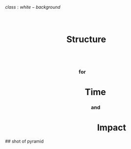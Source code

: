 $class:white-background$

<h1 class="left" style="
  height: 90px;
  margin-bottom: 20px;
  margin-top: 80px;
  padding-left: 200px;">
  Structure
</h1>
<h3 class="left no-margin gray" style="padding-left: 240px;">
  for
</h3>
<h1 class="left no-margin" style="padding-left: 260px;">
  Time
</h1>
<h3 class="left no-margin gray" style="padding-left: 280px;">
  and
</h3>
<h1 class="left no-margin" style="padding-left: 300px;">
  Impact
</h1>
## shot of pyramid
